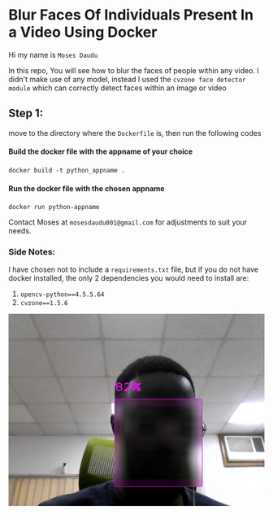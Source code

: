 # Blur Faces Of Individuals Present In a Video Using Docker

Hi my name is `Moses Daudu` 

In this repo, You will see how to blur the faces of people within any video.
I didn't make use of any model, instead I used the `cvzone face detector module` which can correctly detect faces within an image or video

## Step 1:
move to the directory where the `Dockerfile` is, then run the following codes
#### Build the docker file with the appname of your choice 
`docker build -t python_appname .`
#### Run the docker file with the chosen appname 
`docker run python-appname`

Contact Moses at `mosesdaudu001@gmail.com` for adjustments to suit your needs.

### Side Notes:
I have chosen not to include a `requirements.txt` file, but if you do not have docker installed, the only 2 dependencies you would need to install are:
1. `opencv-python==4.5.5.64` 
2. `cvzone==1.5.6`

![Header](face@84.jpg)